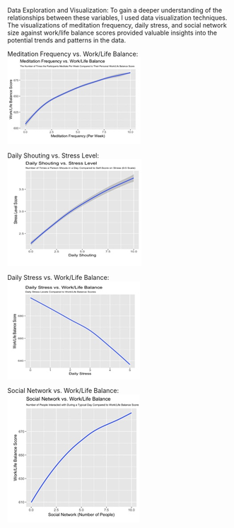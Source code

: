 Data Exploration and Visualization:
To gain a deeper understanding of the relationships between these variables, I used data visualization techniques. The visualizations of meditation frequency, daily stress, and social network size against work/life balance scores provided valuable insights into the potential trends and patterns in the data.

Meditation Frequency vs. Work/Life Balance:
![Meditation Frequency vs. Work/Life Balance Plot](meditation_work_life_plot.jpg)

Daily Shouting vs. Stress Level:
![Daily Shouting vs. Stress Level Plot](shouting_stress_plot.jpg)

Daily Stress vs. Work/Life Balance:
![Daily Stress vs. Work/Life Balance Plot](stress_work_life_plot.jpg)

Social Network vs. Work/Life Balance:
![Social Network vs. Work/Life Balance Plot](network_work_life_plot.jpg)
